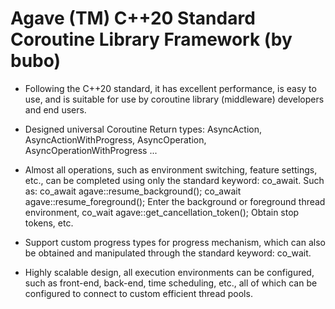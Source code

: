 # Agave (TM) C++20 Standard Coroutine Library Framework    (by bubo)



- Following the C++20 standard, it has excellent performance, is easy to use, and is suitable for use by coroutine library (middleware) developers and end users.

- Designed universal Coroutine Return types: AsyncAction, AsyncActionWithProgress, AsyncOperation, AsyncOperationWithProgress ...

- Almost all operations, such as environment switching, feature settings, etc., can be completed using only the standard keyword: co_await. Such as: co_await agave::resume_background(); co_await agave::resume_foreground(); Enter the background or foreground thread environment, co_wait agave::get_cancellation_token(); Obtain stop tokens, etc.

- Support custom progress types for progress mechanism, which can also be obtained and manipulated through the standard keyword: co_wait.

- Highly scalable design, all execution environments can be configured, such as front-end, back-end, time scheduling, etc., all of which can be configured to connect to custom efficient thread pools.





